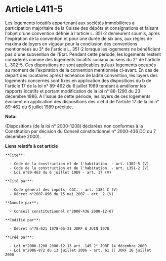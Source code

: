 # Article L411-5

Les logements locatifs appartenant aux sociétés immobilières à participation majoritaire de la Caisse des dépôts et
consignations et faisant l'objet d'une convention définie à l'article L. 351-2 demeurent soumis, après l'expiration de la
convention et pour une durée de six ans, aux règles de maxima de loyers en vigueur pour la conclusion des conventions
mentionnées au 3° de l'article L. 351-2 lorsque les logements ne bénéficient pas d'une subvention de l'Etat. Pendant cette
période, les logements restent considérés comme des logements locatifs sociaux au sens du 2° de l'article L. 302-5. Ces
dispositions ne sont applicables qu'aux logements occupés au moment de l'expiration de la convention mentionnée ci-avant. En
cas de départ des locataires après l'échéance de ladite convention, les loyers des logements concernés sont fixés en
application des dispositions du b de l'article 17 de la loi n° 89-462 du 6 juillet 1989 tendant à améliorer les rapports
locatifs et portant modification de la loi n° 86-1290 du 23 décembre 1986. A l'issue de cette période, les loyers de ces
logements évoluent en application des dispositions des c et d de l'article 17 de la loi n° 89-462 du 6 juillet 1989 précitée.

**Nota:**

(Dispositions (de la loi n° 2000-1208) déclarées non conformes à la Constitution par décision du Conseil constitutionnel n°
2000-436 DC du 7 décembre 2000).

**Liens relatifs à cet article**

	**Cite**:

	  - Code de la construction et de l'habitation. - art. L302-5 (V)
	  - Code de la construction et de l'habitation. - art. L351-2 (V)
	  - Loi n°89-462 du 6 juillet 1989 - art. 17 (V)

	**Cité par**:

	  - Code général des impôts, CGI. - art. 1384 C (V)
	  - Décret n°2007-896 du 15 mai 2007 - art. 2 (V)

	**Annulé par**:

	  - Conseil constitutionnel n°2000-436 2000-12-07

	**Codifié par**:

	  - Décret n°78-621 1978-05-31 JORF 8 JUIN 1978

	**Créé par**:

	  - Loi n°2000-1208 2000-12-13 art. 145 2° JORF 14 décembre 2000
	  - Loi n°2006-872 du 13 juillet 2006 - art. 61 () JORF 16 juillet 2006
